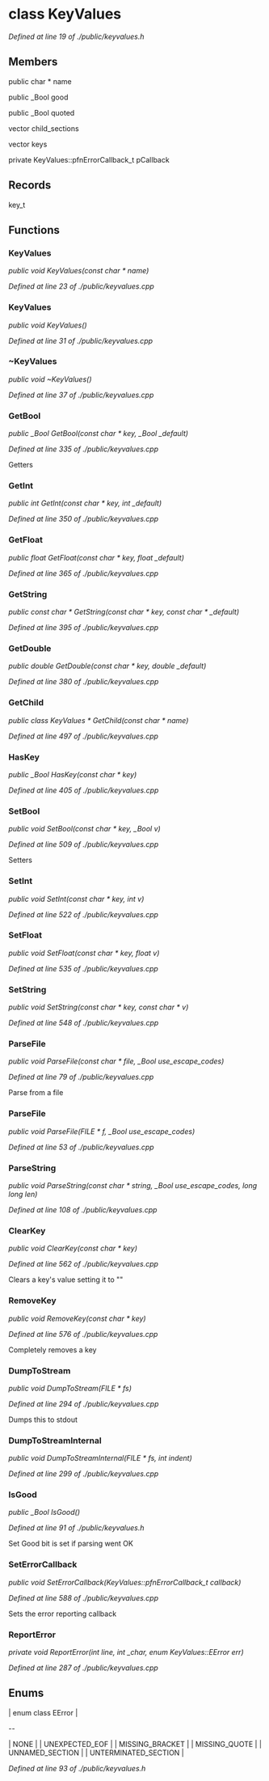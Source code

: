 # class KeyValues

*Defined at line 19 of ./public/keyvalues.h*

## Members

public char * name

public _Bool good

public _Bool quoted

vector child_sections

vector keys

private KeyValues::pfnErrorCallback_t pCallback



## Records

key_t



## Functions

### KeyValues

*public void KeyValues(const char * name)*

*Defined at line 23 of ./public/keyvalues.cpp*

### KeyValues

*public void KeyValues()*

*Defined at line 31 of ./public/keyvalues.cpp*

### ~KeyValues

*public void ~KeyValues()*

*Defined at line 37 of ./public/keyvalues.cpp*

### GetBool

*public _Bool GetBool(const char * key, _Bool _default)*

*Defined at line 335 of ./public/keyvalues.cpp*

 Getters 

### GetInt

*public int GetInt(const char * key, int _default)*

*Defined at line 350 of ./public/keyvalues.cpp*

### GetFloat

*public float GetFloat(const char * key, float _default)*

*Defined at line 365 of ./public/keyvalues.cpp*

### GetString

*public const char * GetString(const char * key, const char * _default)*

*Defined at line 395 of ./public/keyvalues.cpp*

### GetDouble

*public double GetDouble(const char * key, double _default)*

*Defined at line 380 of ./public/keyvalues.cpp*

### GetChild

*public class KeyValues * GetChild(const char * name)*

*Defined at line 497 of ./public/keyvalues.cpp*

### HasKey

*public _Bool HasKey(const char * key)*

*Defined at line 405 of ./public/keyvalues.cpp*

### SetBool

*public void SetBool(const char * key, _Bool v)*

*Defined at line 509 of ./public/keyvalues.cpp*

 Setters 

### SetInt

*public void SetInt(const char * key, int v)*

*Defined at line 522 of ./public/keyvalues.cpp*

### SetFloat

*public void SetFloat(const char * key, float v)*

*Defined at line 535 of ./public/keyvalues.cpp*

### SetString

*public void SetString(const char * key, const char * v)*

*Defined at line 548 of ./public/keyvalues.cpp*

### ParseFile

*public void ParseFile(const char * file, _Bool use_escape_codes)*

*Defined at line 79 of ./public/keyvalues.cpp*

 Parse from a file 

### ParseFile

*public void ParseFile(FILE * f, _Bool use_escape_codes)*

*Defined at line 53 of ./public/keyvalues.cpp*

### ParseString

*public void ParseString(const char * string, _Bool use_escape_codes, long long len)*

*Defined at line 108 of ./public/keyvalues.cpp*

### ClearKey

*public void ClearKey(const char * key)*

*Defined at line 562 of ./public/keyvalues.cpp*

 Clears a key's value setting it to "" 

### RemoveKey

*public void RemoveKey(const char * key)*

*Defined at line 576 of ./public/keyvalues.cpp*

 Completely removes a key 

### DumpToStream

*public void DumpToStream(FILE * fs)*

*Defined at line 294 of ./public/keyvalues.cpp*

 Dumps this to stdout 

### DumpToStreamInternal

*public void DumpToStreamInternal(FILE * fs, int indent)*

*Defined at line 299 of ./public/keyvalues.cpp*

### IsGood

*public _Bool IsGood()*

*Defined at line 91 of ./public/keyvalues.h*

 Set Good bit is set if parsing went OK 

### SetErrorCallback

*public void SetErrorCallback(KeyValues::pfnErrorCallback_t callback)*

*Defined at line 588 of ./public/keyvalues.cpp*

 Sets the error reporting callback 

### ReportError

*private void ReportError(int line, int _char, enum KeyValues::EError err)*

*Defined at line 287 of ./public/keyvalues.cpp*



## Enums

| enum class EError |

--

| NONE |
| UNEXPECTED_EOF |
| MISSING_BRACKET |
| MISSING_QUOTE |
| UNNAMED_SECTION |
| UNTERMINATED_SECTION |


*Defined at line 93 of ./public/keyvalues.h*



